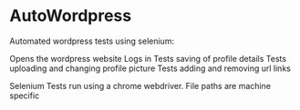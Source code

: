 # AutoWordpress
Automated wordpress tests using selenium:

Opens the wordpress website
Logs in
Tests saving of profile details
Tests uploading and changing profile picture
Tests adding and removing url links

Selenium Tests run using a chrome webdriver.
File paths are machine specific

